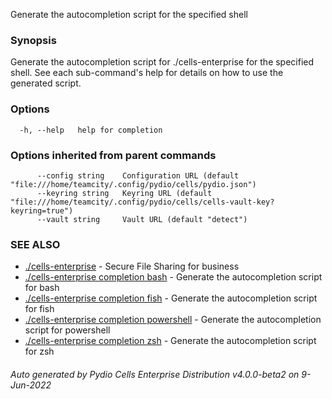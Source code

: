 Generate the autocompletion script for the specified shell

### Synopsis

Generate the autocompletion script for ./cells-enterprise for the specified shell.
See each sub-command's help for details on how to use the generated script.


### Options

```
  -h, --help   help for completion
```

### Options inherited from parent commands

```
      --config string    Configuration URL (default "file:///home/teamcity/.config/pydio/cells/pydio.json")
      --keyring string   Keyring URL (default "file:///home/teamcity/.config/pydio/cells/cells-vault-key?keyring=true")
      --vault string     Vault URL (default "detect")
```

### SEE ALSO

* [./cells-enterprise](./cells-enterprise)	 - Secure File Sharing for business
* [./cells-enterprise completion bash](./cells-enterprise-completion-bash)	 - Generate the autocompletion script for bash
* [./cells-enterprise completion fish](./cells-enterprise-completion-fish)	 - Generate the autocompletion script for fish
* [./cells-enterprise completion powershell](./cells-enterprise-completion-powershell)	 - Generate the autocompletion script for powershell
* [./cells-enterprise completion zsh](./cells-enterprise-completion-zsh)	 - Generate the autocompletion script for zsh

###### Auto generated by Pydio Cells Enterprise Distribution v4.0.0-beta2 on 9-Jun-2022
